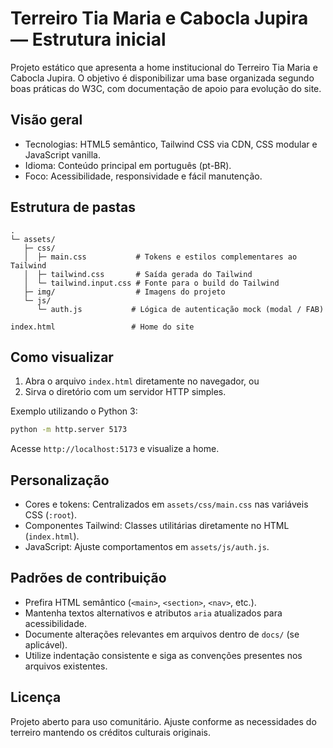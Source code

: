 # Terreiro Tia Maria e Cabocla Jupira — Estrutura inicial

Projeto estático que apresenta a home institucional do Terreiro Tia Maria e Cabocla Jupira. O objetivo é disponibilizar uma base organizada segundo boas práticas do W3C, com documentação de apoio para evolução do site.

## Visão geral

- Tecnologias: HTML5 semântico, Tailwind CSS via CDN, CSS modular e JavaScript vanilla.
- Idioma: Conteúdo principal em português (pt-BR).
- Foco: Acessibilidade, responsividade e fácil manutenção.

## Estrutura de pastas

```
.
└─ assets/
   ├─ css/
   │  ├─ main.css           # Tokens e estilos complementares ao Tailwind
   │  ├─ tailwind.css       # Saída gerada do Tailwind
   │  └─ tailwind.input.css # Fonte para o build do Tailwind
   ├─ img/                  # Imagens do projeto
   └─ js/
      └─ auth.js           # Lógica de autenticação mock (modal / FAB)

index.html                 # Home do site
```

## Como visualizar

1. Abra o arquivo `index.html` diretamente no navegador, ou
2. Sirva o diretório com um servidor HTTP simples.

Exemplo utilizando o Python 3:

```bash
python -m http.server 5173
```

Acesse `http://localhost:5173` e visualize a home.

## Personalização

- Cores e tokens: Centralizados em `assets/css/main.css` nas variáveis CSS (`:root`).
- Componentes Tailwind: Classes utilitárias diretamente no HTML (`index.html`).
- JavaScript: Ajuste comportamentos em `assets/js/auth.js`.

## Padrões de contribuição

- Prefira HTML semântico (`<main>`, `<section>`, `<nav>`, etc.).
- Mantenha textos alternativos e atributos `aria` atualizados para acessibilidade.
- Documente alterações relevantes em arquivos dentro de `docs/` (se aplicável).
- Utilize indentação consistente e siga as convenções presentes nos arquivos existentes.

## Licença

Projeto aberto para uso comunitário. Ajuste conforme as necessidades do terreiro mantendo os créditos culturais originais.

